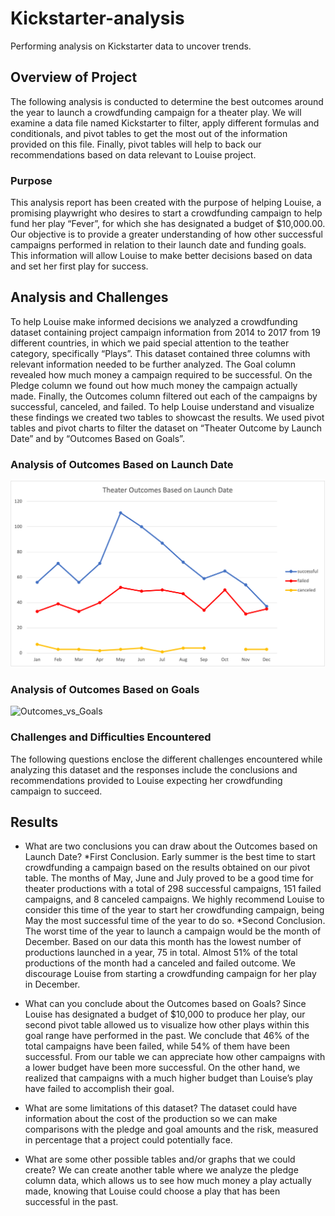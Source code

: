# Kickstarter-analysis
Performing analysis on Kickstarter data to uncover trends.

## Overview of Project
The following analysis is conducted to determine the best outcomes around the year to launch a crowdfunding campaign for a theater play. We will examine a data file named Kickstarter to filter, apply different formulas and conditionals, and pivot tables to get the most out of the information provided on this file. Finally, pivot tables will help to back our recommendations based on data relevant to Louise project.  

### Purpose
This analysis report has been created with the purpose of helping Louise, a promising playwright who desires to start a crowdfunding campaign to help fund her play “Fever”, for which she has designated a budget of $10,000.00. Our objective is to provide a greater understanding of how other successful campaigns performed in relation to their launch date and funding goals. This information will allow Louise to make better decisions based on data and set her first play for success.  

## Analysis and Challenges
To help Louise make informed decisions we analyzed a crowdfunding  dataset containing project campaign information from 2014 to 2017 from 19 different countries, in which we paid special attention to the teather category, specifically “Plays”. This dataset contained three columns with relevant information needed to be further analyzed. The Goal column revealed how much money a campaign required to be successful. On the Pledge column we found out how much money the campaign actually made. Finally, the Outcomes column filtered out each of the campaigns by successful, canceled, and failed. To help Louise understand and visualize these findings we created  two tables to showcast the results. We used pivot tables and pivot charts to filter the dataset on “Theater Outcome by Launch Date” and by “Outcomes Based on Goals”.  

### Analysis of Outcomes Based on Launch Date
![Theater_Outcomes_vs_Launch](Theater_Outcomes_vs_Launch.png) 

### Analysis of Outcomes Based on Goals
![Outcomes_vs_Goals](https://user-images.githubusercontent.com/102701454/166121414-40d9a5f1-4414-4a18-bcf2-30636f595be8.png)


### Challenges and Difficulties Encountered
The following questions enclose the different challenges encountered while analyzing this dataset and the responses include the conclusions and recommendations provided to Louise expecting her crowdfunding campaign to succeed.  

## Results

- What are two conclusions you can draw about the Outcomes based on Launch Date?
*First Conclusion. Early summer is the best time to start crowdfunding a campaign based on the results obtained on our pivot table. The months of May, June and July proved to be a good time for theater productions with a total of 298 successful campaigns, 151 failed campaigns, and 8 canceled campaigns. We highly recommend Louise to consider this time of the year to start her crowdfunding campaign, being May the most successful time of the year to do so. 
*Second Conclusion. The worst time of the year to launch a campaign would be the month of December. Based on our data this month has the lowest number of productions launched in a year, 75 in total. Almost 51% of the total productions of the month had a canceled and failed outcome. We discourage Louise from starting a crowdfunding campaign for her play in December. 


- What can you conclude about the Outcomes based on Goals?
Since Louise has designated a budget of $10,000 to produce her play, our second pivot table allowed us to visualize how other plays within this goal range have performed in the past. We conclude that 46% of the total campaigns have been failed, while 54% of them have been successful. From our table we can appreciate how other campaigns with a lower budget have been more successful. On the other hand, we realized that campaigns with a much higher budget than Louise’s play have failed to accomplish their goal. 


- What are some limitations of this dataset?
The dataset could have information about the cost of the production so we can make comparisons with the pledge and goal amounts  and the risk, measured in percentage that a project could potentially face. 


- What are some other possible tables and/or graphs that we could create?
We can create another table where we analyze the pledge column data, which allows us to see how much money a play actually made, knowing that Louise could choose a play that has been successful in the past.  

